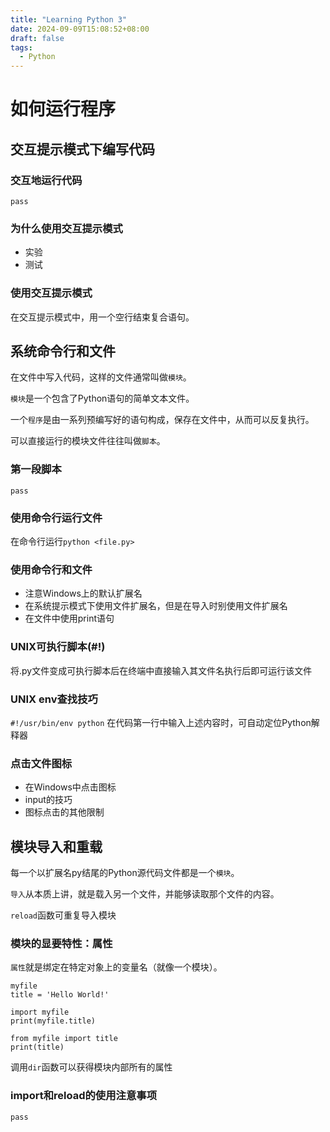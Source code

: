 ```yaml
---
title: "Learning Python 3"
date: 2024-09-09T15:08:52+08:00
draft: false
tags:
  - Python
---
```


# 如何运行程序
## 交互提示模式下编写代码
### 交互地运行代码
`pass`
### 为什么使用交互提示模式
- 实验
- 测试
### 使用交互提示模式
在交互提示模式中，用一个空行结束复合语句。

## 系统命令行和文件
在文件中写入代码，这样的文件通常叫做`模块`。

`模块`是一个包含了Python语句的简单文本文件。

一个`程序`是由一系列预编写好的语句构成，保存在文件中，从而可以反复执行。

可以直接运行的模块文件往往叫做`脚本`。

### 第一段脚本
`pass`
### 使用命令行运行文件
在命令行运行`python <file.py>`
### 使用命令行和文件
- 注意Windows上的默认扩展名
- 在系统提示模式下使用文件扩展名，但是在导入时别使用文件扩展名
- 在文件中使用print语句
### UNIX可执行脚本(#!)
将.py文件变成可执行脚本后在终端中直接输入其文件名执行后即可运行该文件
### UNIX env查找技巧
```#!/usr/bin/env python```
在代码第一行中输入上述内容时，可自动定位Python解释器

### 点击文件图标
- 在Windows中点击图标
- input的技巧
- 图标点击的其他限制

## 模块导入和重载
每一个以扩展名py结尾的Python源代码文件都是一个`模块`。

`导入`从本质上讲，就是载入另一个文件，并能够读取那个文件的内容。

`reload`函数可重复导入模块

### 模块的显要特性：属性
`属性`就是绑定在特定对象上的变量名（就像一个模块）。
```
myfile
title = 'Hello World!'

import myfile
print(myfile.title)

from myfile import title
print(title)
```
调用`dir`函数可以获得模块内部所有的属性
### import和reload的使用注意事项
`pass`


